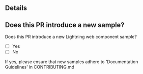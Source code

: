 ## Details


## Does this PR introduce a new sample?
Does this PR introduce a new Lightning web component sample?
* [ ] Yes
* [ ] No

If yes, please ensure that new samples adhere to 'Documentation Guidelines' in CONTRIBUTING.md


